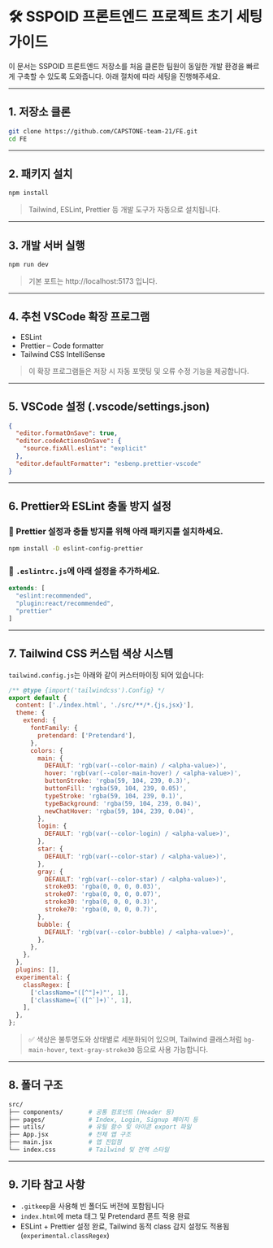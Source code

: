 # 🛠 SSPOID 프론트엔드 프로젝트 초기 세팅 가이드

이 문서는 SSPOID 프론트엔드 저장소를 처음 클론한 팀원이 동일한 개발 환경을 빠르게 구축할 수 있도록 도와줍니다. 아래 절차에 따라 세팅을 진행해주세요.

---

## 1. 저장소 클론

```bash
git clone https://github.com/CAPSTONE-team-21/FE.git
cd FE
```

---

## 2. 패키지 설치

```bash
npm install
```

> Tailwind, ESLint, Prettier 등 개발 도구가 자동으로 설치됩니다.

---

## 3. 개발 서버 실행

```bash
npm run dev
```

> 기본 포트는 http://localhost:5173 입니다.

---

## 4. 추천 VSCode 확장 프로그램

- ESLint
- Prettier – Code formatter
- Tailwind CSS IntelliSense

> 이 확장 프로그램들은 저장 시 자동 포맷팅 및 오류 수정 기능을 제공합니다.

---

## 5. VSCode 설정 (.vscode/settings.json)

```json
{
  "editor.formatOnSave": true,
  "editor.codeActionsOnSave": {
    "source.fixAll.eslint": "explicit"
  },
  "editor.defaultFormatter": "esbenp.prettier-vscode"
}
```

---

## 6. Prettier와 ESLint 충돌 방지 설정

### 🔧 Prettier 설정과 충돌 방지를 위해 아래 패키지를 설치하세요.

```bash
npm install -D eslint-config-prettier
```

### 🔧 `.eslintrc.js`에 아래 설정을 추가하세요.

```js
extends: [
  "eslint:recommended",
  "plugin:react/recommended",
  "prettier"
]
```

---

## 7. Tailwind CSS 커스텀 색상 시스템

`tailwind.config.js`는 아래와 같이 커스터마이징 되어 있습니다:

```js
/** @type {import('tailwindcss').Config} */
export default {
  content: ['./index.html', './src/**/*.{js,jsx}'],
  theme: {
    extend: {
      fontFamily: {
        pretendard: ['Pretendard'],
      },
      colors: {
        main: {
          DEFAULT: 'rgb(var(--color-main) / <alpha-value>)',
          hover: 'rgb(var(--color-main-hover) / <alpha-value>)',
          buttonStroke: 'rgba(59, 104, 239, 0.3)',
          buttonFill: 'rgba(59, 104, 239, 0.05)',
          typeStroke: 'rgba(59, 104, 239, 0.1)',
          typeBackground: 'rgba(59, 104, 239, 0.04)',
          newChatHover: 'rgba(59, 104, 239, 0.04)',
        },
        login: {
          DEFAULT: 'rgb(var(--color-login) / <alpha-value>)',
        },
        star: {
          DEFAULT: 'rgb(var(--color-star) / <alpha-value>)',
        },
        gray: {
          DEFAULT: 'rgb(var(--color-star) / <alpha-value>)',
          stroke03: 'rgba(0, 0, 0, 0.03)',
          stroke07: 'rgba(0, 0, 0, 0.07)',
          stroke30: 'rgba(0, 0, 0, 0.3)',
          stroke70: 'rgba(0, 0, 0, 0.7)',
        },
        bubble: {
          DEFAULT: 'rgb(var(--color-bubble) / <alpha-value>)',
        },
      },
    },
  },
  plugins: [],
  experimental: {
    classRegex: [
      ['className="([^"]+)"', 1],
      ['className={`([^`]+)`', 1],
    ],
  },
};
```

> ✅ 색상은 불투명도와 상태별로 세분화되어 있으며, Tailwind 클래스처럼 `bg-main-hover`, `text-gray-stroke30` 등으로 사용 가능합니다.

---

## 8. 폴더 구조

```bash
src/
├── components/       # 공통 컴포넌트 (Header 등)
├── pages/            # Index, Login, Signup 페이지 등
├── utils/            # 유틸 함수 및 아이콘 export 파일
├── App.jsx           # 전체 앱 구조
├── main.jsx          # 앱 진입점
└── index.css         # Tailwind 및 전역 스타일
```

---

## 9. 기타 참고 사항

- `.gitkeep`을 사용해 빈 폴더도 버전에 포함됩니다
- `index.html`에 meta 태그 및 Pretendard 폰트 적용 완료
- ESLint + Prettier 설정 완료, Tailwind 동적 class 감지 설정도 적용됨 (`experimental.classRegex`)
